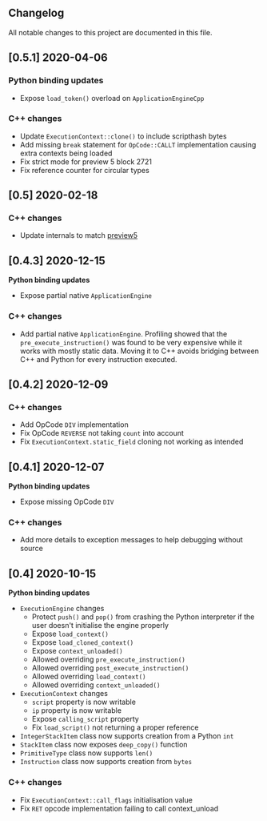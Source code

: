 ## Changelog
All notable changes to this project are documented in this file.

## [0.5.1] 2020-04-06
### Python binding updates
- Expose ``load_token()`` overload on ``ApplicationEngineCpp``

### C++ changes
* Update ``ExecutionContext::clone()`` to include scripthash bytes
* Add missing ``break`` statement for ``OpCode::CALLT`` implementation causing extra contexts being loaded
* Fix strict mode for preview 5 block 2721
* Fix reference counter for circular types

## [0.5] 2020-02-18
### C++ changes
* Update internals to match [preview5](https://github.com/neo-project/neo-vm/releases/tag/v3.0.0-preview5)

## [0.4.3] 2020-12-15
**Python binding updates**
* Expose partial native `ApplicationEngine`

### C++ changes
* Add partial native `ApplicationEngine`. Profiling showed that the `pre_execute_instruction()` was found to be very expensive while it works with mostly static data. Moving it to C++ avoids bridging between C++ and Python for every instruction executed.

## [0.4.2] 2020-12-09
### C++ changes
* Add OpCode `DIV` implementation
* Fix OpCode `REVERSE` not taking `count` into account
* Fix `ExecutionContext.static_field` cloning not working as intended

## [0.4.1] 2020-12-07
**Python binding updates**
* Expose missing OpCode `DIV`

### C++ changes
* Add more details to exception messages to help debugging without source 

## [0.4] 2020-10-15
**Python binding updates**
* `ExecutionEngine` changes
   * Protect `push()` and `pop()` from crashing the Python interpreter if the user doesn't initialise the engine properly
   * Expose `load_context()`
   * Expose `load_cloned_context()`
   * Expose `context_unloaded()`
   * Allowed overriding `pre_execute_instruction()`
   * Allowed overriding `post_execute_instruction()`
   * Allowed overriding `load_context()`
   * Allowed overriding `context_unloaded()`
* `ExecutionContext` changes
   * `script` property is now writable
   * `ip` property is now writable
   * Expose `calling_script` property
   * Fix `load_script()` not returning a proper reference
* `IntegerStackItem` class now supports creation from a Python `int`
* `StackItem` class now exposes `deep_copy()` function
* `PrimitiveType` class now supports `len()`
* `Instruction` class now supports creation from `bytes`

### C++ changes
* Fix `ExecutionContext::call_flags` initialisation value
* Fix `RET` opcode implementation failing to call context_unload
